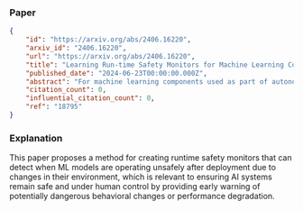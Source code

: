 ### Paper

```json
{
	"id": "https://arxiv.org/abs/2406.16220",
	"arxiv_id": "2406.16220",
	"url": "https://arxiv.org/abs/2406.16220",
	"title": "Learning Run-time Safety Monitors for Machine Learning Components",
	"published_date": "2024-06-23T00:00:00.000Z",
	"abstract": "For machine learning components used as part of autonomous systems (AS) in carrying out critical tasks it is crucial that assurance of the models can be maintained in the face of post-deployment changes (such as changes in the operating environment of the system). A critical part of this is to be able to monitor when the performance of the model at runtime (as a result of changes) poses a safety risk to the system. This is a particularly difficult challenge when ground truth is unavailable at runtime. In this paper we introduce a process for creating safety monitors for ML components through the use of degraded datasets and machine learning. The safety monitor that is created is deployed to the AS in parallel to the ML component to provide a prediction of the safety risk associated with the model output. We demonstrate the viability of our approach through some initial experiments using publicly available speed sign datasets.",
	"citation_count": 0,
	"influential_citation_count": 0,
	"ref": "18795"
}
```

### Explanation

This paper proposes a method for creating runtime safety monitors that can detect when ML models are operating unsafely after deployment due to changes in their environment, which is relevant to ensuring AI systems remain safe and under human control by providing early warning of potentially dangerous behavioral changes or performance degradation.
